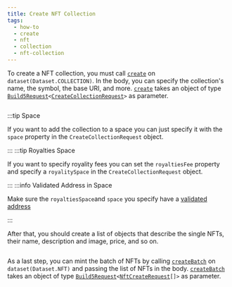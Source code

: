 ```yaml
---
title: Create NFT Collection
tags:
  - how-to
  - create
  - nft
  - collection
  - nft-collection
---
```


To create a NFT collection, you must call [`create`](../../reference-api/classes/CollectionDataset.md#create) on `dataset(Dataset.COLLECTION)`. In the body, you can specify the collection's name, the symbol, the base URI, and more.
[`create`](../../reference-api/classes/CollectionDataset.md#create) takes an object of type [`Build5Request`](../../reference-api/interfaces/Build5Request)`<`[`CreateCollectionRequest`](../../reference-api/interfaces/CreateCollectionRequest.md)`>` as parameter.

```tsx file=../../../../packages/sdk/examples/nft/https/create_collection.ts#L18-L42
```
:::tip Space

If you want to add the collection to a space you can just specify it with the `space` property in the `CreateCollectionRequest` object.

:::
:::tip Royalties Space

If you want to specify royality fees you can set the `royaltiesFee` property and specify a `royalitySpace` in the `CreateCollectionRequest` object.

:::
:::info Validated Address in Space

Make sure the `royaltiesSpace`and `space` you specify have a [validated address](../dao-management/space/validate-address.md)

:::

After that, you should create a list of objects that describe the single NFTs, their name, description and image, price, and so on.

```tsx file=../../../../packages/sdk/examples/nft/https/create_collection.ts#L47-L63
```

As a last step, you can mint the batch of NFTs by calling [`createBatch`](../../reference-api/classes/NftDataset.md#createbatch) on `dataset(Dataset.NFT)` and passing the list of NFTs in the body.
[`createBatch`](../../reference-api/classes/NftDataset.md#createbatch) takes an object of type [`Build5Request`](../../reference-api/interfaces/Build5Request)`<`[`NftCreateRequest`](../../reference-api/interfaces/NftCreateRequest.md)`[]>` as parameter.

```tsx file=../../../../packages/sdk/examples/nft/https/create_collection.ts#L65-L76
```
